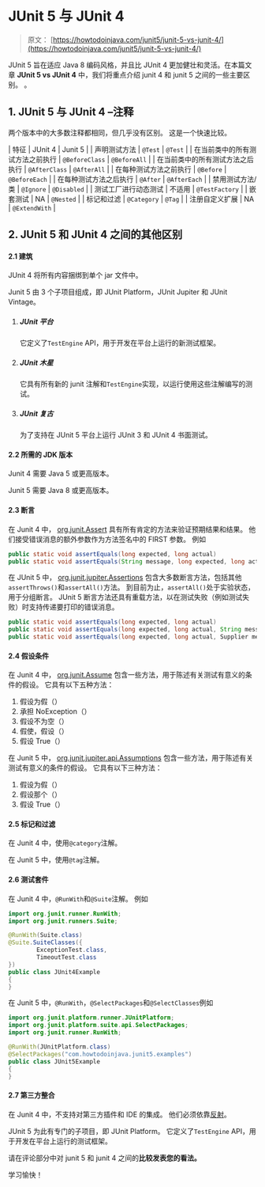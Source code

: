 # JUnit 5 与 JUnit 4

> 原文： [https://howtodoinjava.com/junit5/junit-5-vs-junit-4/](https://howtodoinjava.com/junit5/junit-5-vs-junit-4/)

JUnit 5 旨在适应 Java 8 编码风格，并且比 JUnit 4 更加健壮和灵活。在本篇文章 **JUnit 5 vs JUnit 4** 中，我们将重点介绍 junit 4 和 junit 5 之间的一些主要区别。 。

## 1\. JUnit 5 与 JUnit 4 –注释

两个版本中的大多数注释都相同，但几乎没有区别。 这是一个快速比较。

| 特征 | JUnit 4 | Junit 5 |
| 声明测试方法 | `@Test` | `@Test` |
| 在当前类中的所有测试方法之前执行 | `@BeforeClass` | `@BeforeAll` |
| 在当前类中的所有测试方法之后执行 | `@AfterClass` | `@AfterAll` |
| 在每种测试方法之前执行 | `@Before` | `@BeforeEach` |
| 在每种测试方法之后执行 | `@After` | `@AfterEach` |
| 禁用测试方法/类 | `@Ignore` | `@Disabled` |
| 测试工厂进行动态测试 | 不适用 | `@TestFactory` |
| 嵌套测试 | NA | `@Nested` |
| 标记和过滤 | `@Category` | `@Tag` |
| 注册自定义扩展 | NA | `@ExtendWith` |

## 2\. JUnit 5 和 JUnit 4 之间的其他区别

#### 2.1 建筑

JUnit 4 将所有内容捆绑到单个 jar 文件中。

Junit 5 由 3 个子项目组成，即 JUnit Platform，JUnit Jupiter 和 JUnit Vintage。

1.  ##### JUnit 平台

    它定义了`TestEngine` API，用于开发在平台上运行的新测试框架。

2.  ##### JUnit 木星

    它具有所有新的 junit 注解和`TestEngine`实现，以运行使用这些注解编写的测试。

3.  ##### JUnit 复古

    为了支持在 JUnit 5 平台上运行 JUnit 3 和 JUnit 4 书面测试。

#### 2.2 所需的 JDK 版本

Junit 4 需要 Java 5 或更高版本。

Junit 5 需要 Java 8 或更高版本。

#### 2.3 断言

在 Junit 4 中， [org.junit.Assert](http://junit.org/junit4/javadoc/4.12/org/junit/Assert.html) 具有所有肯定的方法来验证预期结果和结果。
他们接受错误消息的额外参数作为方法签名中的 FIRST 参数。 例如

```java
public static void assertEquals(long expected, long actual)
public static void assertEquals(String message, long expected, long actual)

```

在 JUnit 5 中， [org.junit.jupiter.Assertions](http://junit.org/junit5/docs/current/api/org/junit/jupiter/api/Assertions.html) 包含大多数断言方法，包括其他`assertThrows()`和`assertAll()`方法。 到目前为止，`assertAll()`处于实验状态，用于分组断言。
JUnit 5 断言方法还具有重载方法，以在测试失败（例如测试失败）时支持传递要打印的错误消息。

```java
public static void assertEquals(long expected, long actual)
public static void assertEquals(long expected, long actual, String message)
public static void assertEquals(long expected, long actual, Supplier messageSupplier)

```

#### 2.4 假设条件

在 Junit 4 中， [org.junit.Assume](http://junit.org/junit4/javadoc/4.12/org/junit/Assume.html) 包含一些方法，用于陈述有关测试有意义的条件的假设。 它具有以下五种方法：

1.  假设为假（）
2.  承担 NoException（）
3.  假设不为空（）
4.  假使，假设（）
5.  假设 True（）

在 Junit 5 中， [org.junit.jupiter.api.Assumptions](http://junit.org/junit5/docs/current/api/org/junit/jupiter/api/Assumptions.html) 包含一些方法，用于陈述有关测试有意义的条件的假设。 它具有以下三种方法：

1.  假设为假（）
2.  假设那个（）
3.  假设 True（）

#### 2.5 标记和过滤

在 Junit 4 中，使用`@category`注解。

在 Junit 5 中，使用`@tag`注解。

#### 2.6 测试套件

在 Junit 4 中，`@RunWith`和`@Suite`注解。 例如

```java
import org.junit.runner.RunWith;
import org.junit.runners.Suite;

@RunWith(Suite.class)
@Suite.SuiteClasses({
        ExceptionTest.class, 
        TimeoutTest.class
})
public class JUnit4Example 
{
}

```

在 Junit 5 中，`@RunWith`，`@SelectPackages`和`@SelectClasses`例如

```java
import org.junit.platform.runner.JUnitPlatform;
import org.junit.platform.suite.api.SelectPackages;
import org.junit.runner.RunWith;

@RunWith(JUnitPlatform.class)
@SelectPackages("com.howtodoinjava.junit5.examples")
public class JUnit5Example 
{
}

```

#### 2.7 第三方整合

在 Junit 4 中，不支持对第三方插件和 IDE 的集成。 他们必须依靠[反射](//howtodoinjava.com/java/related-concepts/real-usage-examples-of-reflection-in-java/)。

JUnit 5 为此有专门的子项目，即 JUnit Platform。 它定义了`TestEngine` API，用于开发在平台上运行的测试框架。

请在评论部分中对 junit 5 和 junit 4 之间的**比较发表您的看法。**

学习愉快！